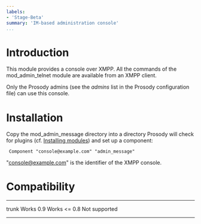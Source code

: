 ```yaml
---
labels:
- 'Stage-Beta'
summary: 'IM-based administration console'
...
```


Introduction
============

This module provides a console over XMPP. All the commands of the
mod\_admin\_telnet module are available from an XMPP client.

Only the Prosody admins (see the *admins* list in the Prosody
configuration file) can use this console.

Installation
============

Copy the mod\_admin\_message directory into a directory Prosody will
check for plugins (cf. [Installing
modules](http://prosody.im/doc/installing_modules)) and set up a
component:

     Component "console@example.com" "admin_message"

"console@example.com" is the identifier of the XMPP console.

Compatibility
=============

  --------- ---------------
  trunk     Works
  0.9       Works
  \<= 0.8   Not supported
  --------- ---------------

